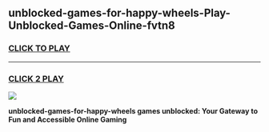 
## unblocked-games-for-happy-wheels-Play-Unblocked-Games-Online-fvtn8
<h3>
<a href="https://premium76.site?title=unblocked-games-for-happy-wheels&ref=24A">CLICK TO PLAY</a></h3>
<hr>

<h3>
<a href="https://premium76.site?title=unblocked-games-for-happy-wheels&ref=24A">CLICK 2 PLAY</a>
  
</h3>

<a href="https://premium76.site?title=unblocked-games-for-happy-wheels&ref=24A"><img src="https://clearcache.store/games.png"></a>


**unblocked-games-for-happy-wheels games unblocked: Your Gateway to Fun and Accessible Online Gaming**
